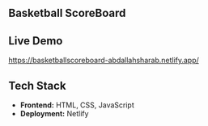 ## Basketball ScoreBoard

## Live Demo
https://basketballscoreboard-abdallahsharab.netlify.app/ 

## Tech Stack
- **Frontend:** HTML, CSS, JavaScript   
- **Deployment:** Netlify  